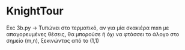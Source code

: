# KnightTour

Exc 3b.py -> Τυπώνει στο τερματικό, αν για μία σκακιέρα mxn με απαγορευμένες θέσεις, θα μπορούσε ή όχι να φτάσσει το άλογο στο σημείο (m,n), ξεκινώντας από το (1,1) 
